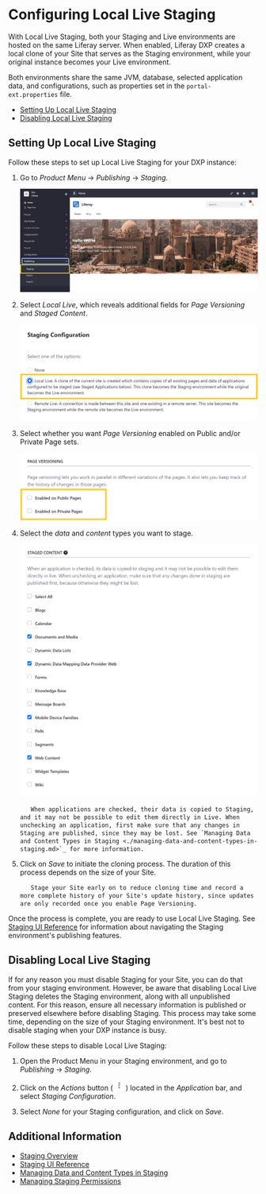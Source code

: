 # Configuring Local Live Staging

With Local Live Staging, both your Staging and Live environments are hosted on the same Liferay server. When enabled, Liferay DXP creates a local clone of your Site that serves as the Staging environment, while your original instance becomes your Live environment.

Both environments share the same JVM, database, selected application data, and configurations, such as properties set in the `portal-ext.properties` file.

-   [Setting Up Local Live Staging](#setting-up-local-live-staging)
-   [Disabling Local Live Staging](#disabling-local-live-staging)

## Setting Up Local Live Staging

Follow these steps to set up Local Live Staging for your DXP instance:

1. Go to _Product Menu_ &rarr; _Publishing_ &rarr; _Staging_.

    ![Go to Staging in the Product menu.](./configuring-local-live-staging/images/01.jpg)

1. Select _Local Live_, which reveals additional fields for _Page Versioning_ and _Staged Content_.

    ![Select Local Live.](./configuring-local-live-staging/images/02.png)

1. Select whether you want _Page Versioning_ enabled on Public and/or Private Page sets.

    ![Enable Page Versioning for your Private and Public Page sets.](./configuring-local-live-staging/images/03.png)

1. Select the _data_ and _content_ types you want to stage.

    ![Select the data and content types you want to stage.](./configuring-local-live-staging/images/04.png)

    ```warning::
       When applications are checked, their data is copied to Staging, and it may not be possible to edit them directly in Live. When unchecking an application, first make sure that any changes in Staging are published, since they may be lost. See `Managing Data and Content Types in Staging <./managing-data-and-content-types-in-staging.md>`_ for more information.
    ```

1. Click on _Save_ to initiate the cloning process. The duration of this process depends on the size of your Site.

    ```tip::
       Stage your Site early on to reduce cloning time and record a more complete history of your Site's update history, since updates are only recorded once you enable Page Versioning.
    ```

Once the process is complete, you are ready to use Local Live Staging. See [Staging UI Reference](./staging-ui-reference.md) for information about navigating the Staging environment's publishing features.

## Disabling Local Live Staging

If for any reason you must disable Staging for your Site, you can do that from your staging environment. However, be aware that disabling Local Live Staging deletes the Staging environment, along with all unpublished content. For this reason, ensure all necessary information is published or preserved elsewhere before disabling Staging. This process may take some time, depending on the size of your Staging environment. It's best not to disable staging when your DXP instance is busy.

Follow these steps to disable Local Live Staging:

1. Open the Product Menu in your Staging environment, and go to _Publishing_ &rarr; _Staging_.

1. Click on the _Actions_ button ( ![Actions button](./../../images/icon-actions.png) ) located in the _Application_ bar, and select _Staging Configuration_.

1. Select _None_ for your Staging configuration, and click on _Save_.

## Additional Information

-   [Staging Overview](./staging-overview.md)
-   [Staging UI Reference](./staging-ui-reference.md)
-   [Managing Data and Content Types in Staging](./managing-data-and-content-types-in-staging.md)
-   [Managing Staging Permissions](./managing-staging-permissions.md)
